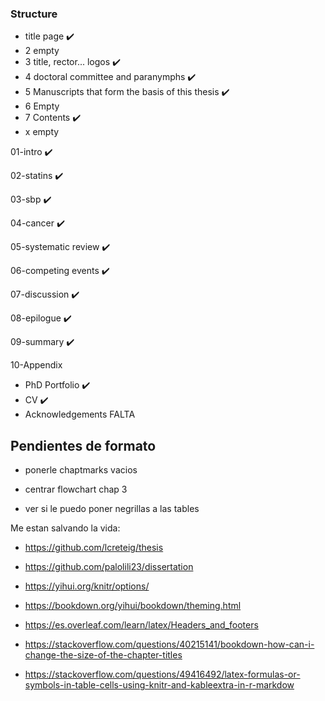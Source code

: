 ### Structure

- title page &#10004;&#65039;
- 2 empty
- 3 title, rector... logos &#10004;&#65039;
- 4 doctoral committee and paranymphs &#10004;&#65039; 
- 5 Manuscripts that form the basis of this thesis &#10004;&#65039;
- 6 Empty
- 7 Contents &#10004;&#65039;
- x empty

01-intro &#10004;&#65039;

02-statins &#10004;&#65039; 

03-sbp &#10004;&#65039; 

04-cancer &#10004;&#65039;

05-systematic review &#10004;&#65039;

06-competing events &#10004;&#65039;

07-discussion &#10004;&#65039;

08-epilogue &#10004;&#65039;

09-summary &#10004;&#65039;

10-Appendix 
- PhD Portfolio &#10004;&#65039;
- CV &#10004;&#65039;
- Acknowledgements FALTA

## Pendientes de formato

- ponerle chaptmarks vacios

- centrar flowchart chap 3

- ver si le puedo poner negrillas a las tables




Me estan salvando la vida:

- https://github.com/lcreteig/thesis

- https://github.com/palolili23/dissertation

- https://yihui.org/knitr/options/

- https://bookdown.org/yihui/bookdown/theming.html

- https://es.overleaf.com/learn/latex/Headers_and_footers

- https://stackoverflow.com/questions/40215141/bookdown-how-can-i-change-the-size-of-the-chapter-titles

- https://stackoverflow.com/questions/49416492/latex-formulas-or-symbols-in-table-cells-using-knitr-and-kableextra-in-r-markdow